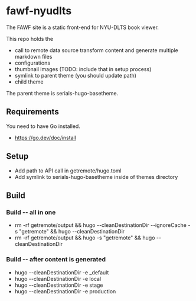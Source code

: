 # fawf-nyudlts

The FAWF site is a static front-end for NYU-DLTS book viewer.

This repo holds the 
  * call to remote data source transform content and generate multiple markdown files
  * configurations
  * thumbnail images (TODO: include that in setup process)
  * symlink to parent theme (you should update path)
  *  child theme

The parent theme is serials-hugo-basetheme.


## Requirements

You need to have Go installed.
  * https://go.dev/doc/install

## Setup 

  * Add path to API call in getremote/hugo.toml
  * Add symlink to serials-hugo-basetheme inside of themes directory


## Build


###  Build -- all in one

  * rm -rf getremote/output && hugo --cleanDestinationDir --ignoreCache -s "getremote" && hugo --cleanDestinationDir
  * rm -rf getremote/output && hugo -s "getremote" && hugo --cleanDestinationDir

###  Build -- after content is generated

  * hugo --cleanDestinationDir -e _default
  * hugo --cleanDestinationDir -e local
  * hugo --cleanDestinationDir -e stage
  * hugo --cleanDestinationDir -e production
